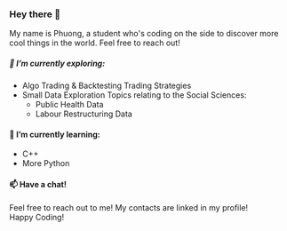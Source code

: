 ### Hey there 👋

My name is Phuong, a student who's coding on the side to discover more cool things in the world. Feel free to reach out! 

##### 🔭 I’m currently exploring: 
- Algo Trading & Backtesting Trading Strategies 
- Small Data Exploration Topics relating to the Social Sciences:
  - Public Health Data
  - Labour Restructuring Data

#### 🌱 I’m currently learning: 
- C++ 
- More Python

#### 📫 Have a chat! 
Feel free to reach out to me! My contacts are linked in my profile! <br> 
Happy Coding! 
